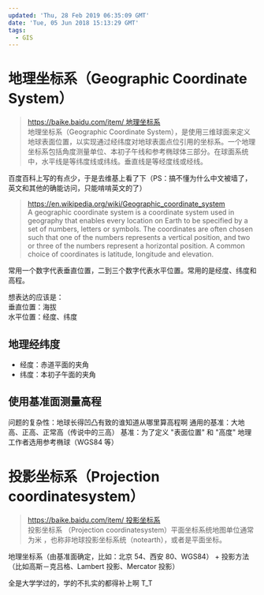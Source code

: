 ```yaml
---
updated: 'Thu, 28 Feb 2019 06:35:09 GMT'
date: 'Tue, 05 Jun 2018 15:13:29 GMT'
tags:
  - GIS
---
```


# 地理坐标系（Geographic Coordinate System）

> [https://baike.baidu.com/item/ 地理坐标系](https://baike.baidu.com/item/地理坐标系)\
> 地理坐标系（Geographic Coordinate System），是使用三维球面来定义地球表面位置，以实现通过经纬度对地球表面点位引用的坐标系。一个地理坐标系包括角度测量单位、本初子午线和参考椭球体三部分。在球面系统中，水平线是等纬度线或纬线。垂直线是等经度线或经线。

百度百科上写的有点少，于是去维基上看了下（PS：搞不懂为什么中文被墙了，英文和其他的确能访问，只能啃啃英文的了）

> <https://en.wikipedia.org/wiki/Geographic_coordinate_system>\
> A geographic coordinate system is a coordinate system used in geography that enables every location on Earth to be specified by a set of numbers, letters or symbols. The coordinates are often chosen such that one of the numbers represents a vertical position, and two or three of the numbers represent a horizontal position. A common choice of coordinates is latitude, longitude and elevation.

常用一个数字代表垂直位置，二到三个数字代表水平位置。常用的是经度、纬度和高程。

想表达的应该是：\
垂直位置：海拔\
水平位置：经度、纬度

## 地理经纬度

-   经度：赤道平面的夹角
-   纬度：本初子午面的夹角

## 使用基准面测量高程

问题的复杂性：地球长得凹凸有致的谁知道从哪里算高程啊
通用的基准：大地高、正高、正常高（传说中的三高）
基准：为了定义 "表面位置" 和 "高度" 地理工作者选用参考椭球（WGS84 等）

# 投影坐标系（Projection coordinatesystem）

> [https://baike.baidu.com/item/ 投影坐标系](https://baike.baidu.com/item/投影坐标系)\
> 投影坐标系 （Projection coordinatesystem）平面坐标系统地图单位通常为米 ，也称非地球投影坐标系统（notearth），或者是平面坐标。

地理坐标系（由基准面确定，比如：北京 54、西安 80、WGS84） +  投影方法（比如高斯－克吕格、Lambert 投影、Mercator 投影）

全是大学学过的，学的不扎实的都得补上啊 T_T

